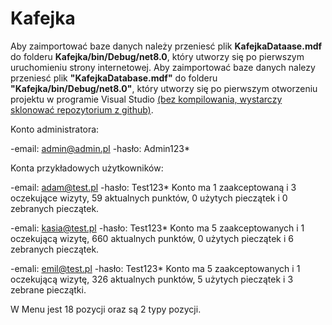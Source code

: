 # Kafejka
Aby zaimportować baze danych należy przeniesć plik **KafejkaDataase.mdf** do folderu **Kafejka/bin/Debug/net8.0**, który utworzy się po pierwszym uruchomieniu strony internetowej.
Aby zaimportować baze danych nalezy przeniesć plik **"KafejkaDatabase.mdf"** do folderu **"Kafejka/bin/Debug/net8.0"**, 
który utworzy się po pierwszym otworzeniu projektu w programie Visual Studio <ins>(bez kompilowania, wystarczy sklonować repozytorium z github)</ins>.
 
Konto administratora:

-email: admin@admin.pl
-hasło: Admin123*


Konta przykładowych użytkowników:

-email: adam@test.pl
-hasło: Test123*
Konto ma 1 zaakceptowaną i 3 oczekujące wizyty, 59 aktualnych punktów, 0 użytych pieczątek i 0 zebranych pieczątek.


-emali: kasia@test.pl
-hasło: Test123*
Konto ma 5 zaakceptowanych i 1 oczekującą wizytę, 660 aktualnych punktów, 0 użytych pieczątek i 6 zebranych pieczątek.


-emali: emil@test.pl
-hasło: Test123*
Konto ma 5 zaakceptowanych i 1 oczekującą wizytę, 326 aktualnych punktów, 5 użytych pieczątek i 3 zebrane pieczątki.


W Menu jest 18 pozycji oraz są 2 typy pozycji.
